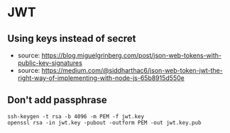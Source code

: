 # JWT

## Using keys instead of secret
- source: https://blog.miguelgrinberg.com/post/json-web-tokens-with-public-key-signatures
- source: https://medium.com/@siddharthac6/json-web-token-jwt-the-right-way-of-implementing-with-node-js-65b8915d550e

## Don't add passphrase
```
ssh-keygen -t rsa -b 4096 -m PEM -f jwt.key
openssl rsa -in jwt.key -pubout -outform PEM -out jwt.key.pub

```
